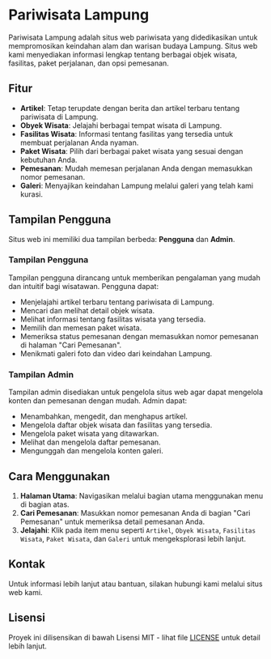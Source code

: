 # Pariwisata Lampung

Pariwisata Lampung adalah situs web pariwisata yang didedikasikan untuk mempromosikan keindahan alam dan warisan budaya Lampung. Situs web kami menyediakan informasi lengkap tentang berbagai objek wisata, fasilitas, paket perjalanan, dan opsi pemesanan.

## Fitur

- **Artikel**: Tetap terupdate dengan berita dan artikel terbaru tentang pariwisata di Lampung.
- **Obyek Wisata**: Jelajahi berbagai tempat wisata di Lampung.
- **Fasilitas Wisata**: Informasi tentang fasilitas yang tersedia untuk membuat perjalanan Anda nyaman.
- **Paket Wisata**: Pilih dari berbagai paket wisata yang sesuai dengan kebutuhan Anda.
- **Pemesanan**: Mudah memesan perjalanan Anda dengan memasukkan nomor pemesanan.
- **Galeri**: Menyajikan keindahan Lampung melalui galeri yang telah kami kurasi.

## Tampilan Pengguna

Situs web ini memiliki dua tampilan berbeda: **Pengguna** dan **Admin**.

### Tampilan Pengguna

Tampilan pengguna dirancang untuk memberikan pengalaman yang mudah dan intuitif bagi wisatawan. Pengguna dapat:

- Menjelajahi artikel terbaru tentang pariwisata di Lampung.
- Mencari dan melihat detail objek wisata.
- Melihat informasi tentang fasilitas wisata yang tersedia.
- Memilih dan memesan paket wisata.
- Memeriksa status pemesanan dengan memasukkan nomor pemesanan di halaman "Cari Pemesanan".
- Menikmati galeri foto dan video dari keindahan Lampung.

### Tampilan Admin

Tampilan admin disediakan untuk pengelola situs web agar dapat mengelola konten dan pemesanan dengan mudah. Admin dapat:

- Menambahkan, mengedit, dan menghapus artikel.
- Mengelola daftar objek wisata dan fasilitas yang tersedia.
- Mengelola paket wisata yang ditawarkan.
- Melihat dan mengelola daftar pemesanan.
- Mengunggah dan mengelola konten galeri.

## Cara Menggunakan

1. **Halaman Utama**: Navigasikan melalui bagian utama menggunakan menu di bagian atas.
2. **Cari Pemesanan**: Masukkan nomor pemesanan Anda di bagian "Cari Pemesanan" untuk memeriksa detail pemesanan Anda.
3. **Jelajahi**: Klik pada item menu seperti `Artikel`, `Obyek Wisata`, `Fasilitas Wisata`, `Paket Wisata`, dan `Galeri` untuk mengeksplorasi lebih lanjut.

## Kontak

Untuk informasi lebih lanjut atau bantuan, silakan hubungi kami melalui situs web kami.

## Lisensi

Proyek ini dilisensikan di bawah Lisensi MIT - lihat file [LICENSE](LICENSE) untuk detail lebih lanjut.
